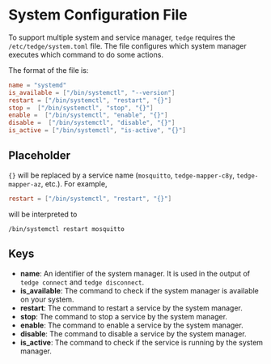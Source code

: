 # System Configuration File

To support multiple system and service manager, `tedge` requires the `/etc/tedge/system.toml` file.
The file configures which system manager executes which command to do some actions. 

The format of the file is:

```toml
name = "systemd"
is_available = ["/bin/systemctl", "--version"]
restart = ["/bin/systemctl", "restart", "{}"]
stop =  ["/bin/systemctl", "stop", "{}"]
enable =  ["/bin/systemctl", "enable", "{}"]
disable =  ["/bin/systemctl", "disable", "{}"]
is_active = ["/bin/systemctl", "is-active", "{}"]
```

## Placeholder

`{}` will be replaced by a service name (`mosquitto`, `tedge-mapper-c8y`, `tedge-mapper-az`, etc.).
For example,

```toml
restart = ["/bin/systemctl", "restart", "{}"]
```

will be interpreted to

```shell
/bin/systemctl restart mosquitto
```

## Keys

- **name**: An identifier of the system manager. 
  It is used in the output of `tedge connect` and `tedge disconnect`.
- **is_available**: The command to check if the system manager is available on your system.
- **restart**: The command to restart a service by the system manager.
- **stop**: The command to stop a service by the system manager.
- **enable**: The command to enable a service by the system manager.
- **disable**: The command to disable a service by the system manager.
- **is_active**: The command to check if the service is running by the system manager.
